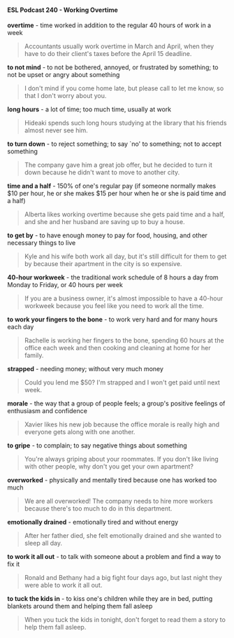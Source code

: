 #### ESL Podcast 240 - Working Overtime

**overtime** - time worked in addition to the regular 40 hours of work in a week

> Accountants usually work overtime in March and April, when they have to do
their client's taxes before the April 15 deadline.

**to not mind** - to not be bothered, annoyed, or frustrated by something; to not be
upset or angry about something

> I don't mind if you come home late, but please call to let me know, so that I
don't worry about you.

**long hours** - a lot of time; too much time, usually at work

> Hideaki spends such long hours studying at the library that his friends almost
never see him.

**to turn down** - to reject something; to say `no' to something; not to accept
something

> The company gave him a great job offer, but he decided to turn it down
because he didn't want to move to another city.

**time and a half** - 150% of one's regular pay (if someone normally makes $10
per hour, he or she makes $15 per hour when he or she is paid time and a half)

> Alberta likes working overtime because she gets paid time and a half, and she
and her husband are saving up to buy a house.

**to get by** - to have enough money to pay for food, housing, and other necessary
things to live

> Kyle and his wife both work all day, but it's still difficult for them to get by
because their apartment in the city is so expensive.

**40-hour workweek** - the traditional work schedule of 8 hours a day from
Monday to Friday, or 40 hours per week

> If you are a business owner, it's almost impossible to have a 40-hour workweek
because you feel like you need to work all the time.

**to work your fingers to the bone** - to work very hard and for many hours each
day

> Rachelle is working her fingers to the bone, spending 60 hours at the office
each week and then cooking and cleaning at home for her family.

**strapped** - needing money; without very much money

> Could you lend me $50? I'm strapped and I won't get paid until next week.

**morale** - the way that a group of people feels; a group's positive feelings of
enthusiasm and confidence

> Xavier likes his new job because the office morale is really high and everyone
gets along with one another.

**to gripe** - to complain; to say negative things about something

> You're always griping about your roommates. If you don't like living with other
people, why don't you get your own apartment?

**overworked** - physically and mentally tired because one has worked too much

> We are all overworked! The company needs to hire more workers because
there's too much to do in this department.

**emotionally drained** - emotionally tired and without energy

> After her father died, she felt emotionally drained and she wanted to sleep all
day.

**to work it all out** - to talk with someone about a problem and find a way to fix it

> Ronald and Bethany had a big fight four days ago, but last night they were able
to work it all out.

**to tuck the kids in** - to kiss one's children while they are in bed, putting blankets
around them and helping them fall asleep

> When you tuck the kids in tonight, don't forget to read them a story to help them
fall asleep.


